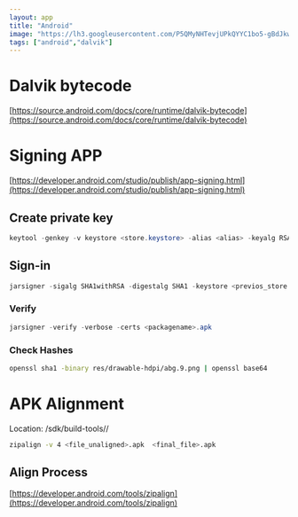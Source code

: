 ```yaml
---
layout: app
title: "Android"
image: "https://lh3.googleusercontent.com/P5QMyNHTevjUPkQYYC1bo5-gBdJkwOqgXpIwL80JgIm4CO-yzK32OOX3pr7y8b9YNhXQZotdsgD7JLolmWZx5BkvEvZwofL7I8CLHBOINY5O09KlrQ=rwa-s0"
tags: ["android","dalvik"]
---
```


# Dalvik bytecode

[https://source.android.com/docs/core/runtime/dalvik-bytecode](https://source.android.com/docs/core/runtime/dalvik-bytecode)

# Signing APP

[https://developer.android.com/studio/publish/app-signing.html](https://developer.android.com/studio/publish/app-signing.html)

## Create private key

```java
keytool -genkey -v keystore <store.keystore> -alias <alias> -keyalg RSA -keysize 2048 -validity 10000
```

## Sign-in

```java
jarsigner -sigalg SHA1withRSA -digestalg SHA1 -keystore <previos_store.keystore> <name>.apk <alias>
```

### Verify

```java
jarsigner -verify -verbose -certs <packagename>.apk
```

### Check Hashes

```bash
openssl sha1 -binary res/drawable-hdpi/abg.9.png | openssl base64
```

# APK Alignment

Location: <sdk install>/sdk/build-tools/<version>/

```bash
zipalign -v 4 <file_unaligned>.apk  <final_file>.apk
```

## Align Process

[https://developer.android.com/tools/zipalign](https://developer.android.com/tools/zipalign)
